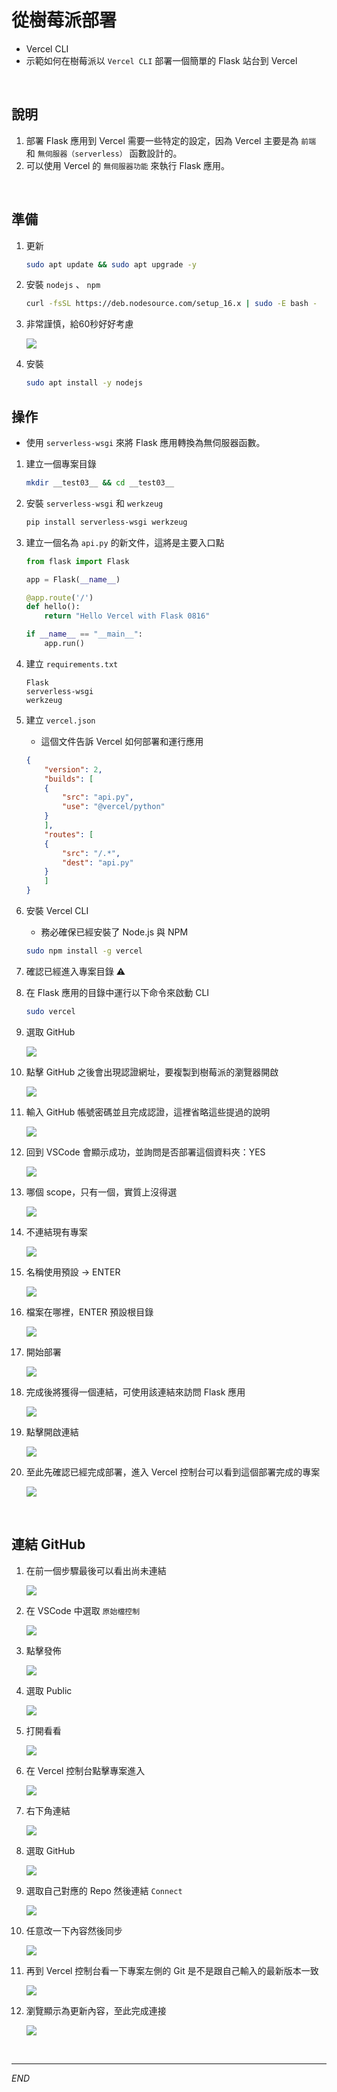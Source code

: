 # 從樹莓派部署
- Vercel CLI
- 示範如何在樹莓派以 `Vercel CLI` 部署一個簡單的 Flask 站台到 Vercel

</br>

## 說明
1. 部署 Flask 應用到 Vercel 需要一些特定的設定，因為 Vercel 主要是為 `前端` 和 `無伺服器（serverless）` 函數設計的。
2. 可以使用 Vercel 的 `無伺服器功能` 來執行 Flask 應用。

</br>

## 準備

1. 更新

    ```bash
    sudo apt update && sudo apt upgrade -y
    ```

2. 安裝 `nodejs` 、 `npm`

    ```bash
    curl -fsSL https://deb.nodesource.com/setup_16.x | sudo -E bash -
    ```

3. 非常謹慎，給60秒好好考慮

   ![](images/img_25.png)

4. 安裝

    ```bash
    sudo apt install -y nodejs
    ```

## 操作

- 使用 `serverless-wsgi` 來將 Flask 應用轉換為無伺服器函數。


1. 建立一個專案目錄

    ```bash
    mkdir __test03__ && cd __test03__
    ```

2. 安裝 `serverless-wsgi` 和 `werkzeug`

    ```bash
    pip install serverless-wsgi werkzeug
    ```


2. 建立一個名為 `api.py` 的新文件，這將是主要入口點

    ```python
    from flask import Flask

    app = Flask(__name__)

    @app.route('/')
    def hello():
        return "Hello Vercel with Flask 0816"

    if __name__ == "__main__":
        app.run()
    ```

3. 建立 `requirements.txt`

    ```text
    Flask
    serverless-wsgi
    werkzeug
    ```

4. 建立 `vercel.json`
   - 這個文件告訴 Vercel 如何部署和運行應用

    ```json
    {
        "version": 2,
        "builds": [
        {
            "src": "api.py",
            "use": "@vercel/python"
        }
        ],
        "routes": [
        {
            "src": "/.*",
            "dest": "api.py"
        }
        ]
    }
    ```
  
5. 安裝 Vercel CLI
   - 務必確保已經安裝了 Node.js 與 NPM

    ```bash
    sudo npm install -g vercel
    ```

6. 確認已經進入專案目錄 ⚠️

7. 在 Flask 應用的目錄中運行以下命令來啟動 CLI

    ```bash
    sudo vercel
    ```

8. 選取 GitHub

    ![](images/img_26.png)

9. 點擊 GitHub 之後會出現認證網址，要複製到樹莓派的瀏覽器開啟

    ![](images/img_27.png)

10. 輸入 GitHub 帳號密碼並且完成認證，這裡省略這些提過的說明
    
    ![](images/img_28.png)

11. 回到 VSCode 會顯示成功，並詢問是否部署這個資料夾：YES
    
    ![](images/img_29.png)

12. 哪個 scope，只有一個，實質上沒得選
    
    ![](images/img_30.png)

13. 不連結現有專案
    
    ![](images/img_31.png)

14. 名稱使用預設 -> ENTER
    
    ![](images/img_32.png)

15. 檔案在哪裡，ENTER 預設根目錄
    
    ![](images/img_33.png)

16. 開始部署

    ![](images/img_34.png)

17. 完成後將獲得一個連結，可使用該連結來訪問 Flask 應用
    
    ![](images/img_35.png)

18. 點擊開啟連結
    
    ![](images/img_36.png)

19. 至此先確認已經完成部署，進入 Vercel 控制台可以看到這個部署完成的專案
    
    ![](images/img_37.png)

<br>

## 連結 GitHub

1. 在前一個步驟最後可以看出尚未連結

   ![](images/img_38.png)

2. 在 VSCode 中選取 `原始檔控制`

    ![](images/img_39.png)

3. 點擊發佈

    ![](images/img_40.png)

4. 選取 Public

   ![](images/img_41.png)

5. 打開看看

   ![](images/img_42.png)

6. 在 Vercel 控制台點擊專案進入

    ![](images/img_37.png)

7. 右下角連結

   ![](images/img_44.png)

8. 選取 GitHub

   ![](images/img_45.png)

9. 選取自己對應的 Repo 然後連結 `Connect`

    ![](images/img_46.png)

10. 任意改一下內容然後同步

    ![](images/img_47.png)

11. 再到 Vercel 控制台看一下專案左側的 Git 是不是跟自己輸入的最新版本一致
    
    ![](images/img_49.png)

12. 瀏覽顯示為更新內容，至此完成連接

    ![](images/img_50.png)

</br>

---

_END_